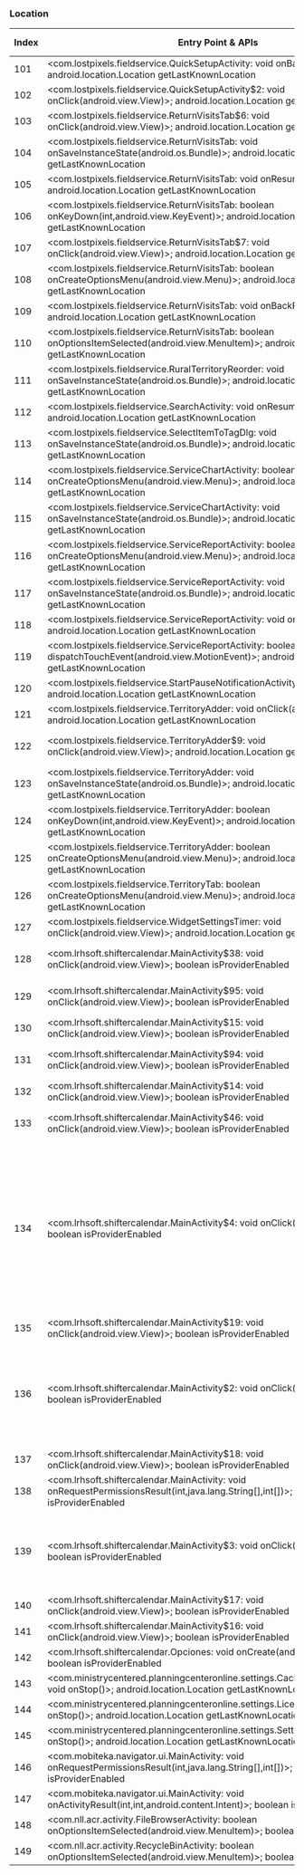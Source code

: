 ### Location
| Index | Entry Point & APIs | Screen shot | Resource id | Label |
| ------------- | ------------- | ------------- |-------------|-------------|
| 101 | <com.lostpixels.fieldservice.QuickSetupActivity: void onBackPressed()>; android.location.Location getLastKnownLocation | ![](D:\COSMOS\output\py\Play_win8\Productivity\com.lostpixels.fieldservice\com.lostpixels.fieldservice.QuickSetupActivity.png) |  | |
| 102 | <com.lostpixels.fieldservice.QuickSetupActivity$2: void onClick(android.view.View)>; android.location.Location getLastKnownLocation | ![](D:\COSMOS\output\py\Play_win8\Productivity\com.lostpixels.fieldservice\com.lostpixels.fieldservice.QuickSetupActivity.png) |  | |
| 103 | <com.lostpixels.fieldservice.ReturnVisitsTab$6: void onClick(android.view.View)>; android.location.Location getLastKnownLocation | ![](D:\COSMOS\output\py\Play_win8\Productivity\com.lostpixels.fieldservice\com.lostpixels.fieldservice.ReturnVisitsTab.png) |  | |
| 104 | <com.lostpixels.fieldservice.ReturnVisitsTab: void onSaveInstanceState(android.os.Bundle)>; android.location.Location getLastKnownLocation | ![](D:\COSMOS\output\py\Play_win8\Productivity\com.lostpixels.fieldservice\com.lostpixels.fieldservice.ReturnVisitsTab.png) |  | |
| 105 | <com.lostpixels.fieldservice.ReturnVisitsTab: void onResume()>; android.location.Location getLastKnownLocation | ![](D:\COSMOS\output\py\Play_win8\Productivity\com.lostpixels.fieldservice\com.lostpixels.fieldservice.ReturnVisitsTab.png) |  | |
| 106 | <com.lostpixels.fieldservice.ReturnVisitsTab: boolean onKeyDown(int,android.view.KeyEvent)>; android.location.Location getLastKnownLocation | ![](D:\COSMOS\output\py\Play_win8\Productivity\com.lostpixels.fieldservice\com.lostpixels.fieldservice.ReturnVisitsTab.png) |  | |
| 107 | <com.lostpixels.fieldservice.ReturnVisitsTab$7: void onClick(android.view.View)>; android.location.Location getLastKnownLocation | ![](D:\COSMOS\output\py\Play_win8\Productivity\com.lostpixels.fieldservice\com.lostpixels.fieldservice.ReturnVisitsTab.png) |  | |
| 108 | <com.lostpixels.fieldservice.ReturnVisitsTab: boolean onCreateOptionsMenu(android.view.Menu)>; android.location.Location getLastKnownLocation | ![](D:\COSMOS\output\py\Play_win8\Productivity\com.lostpixels.fieldservice\com.lostpixels.fieldservice.ReturnVisitsTab.png) |  | |
| 109 | <com.lostpixels.fieldservice.ReturnVisitsTab: void onBackPressed()>; android.location.Location getLastKnownLocation | ![](D:\COSMOS\output\py\Play_win8\Productivity\com.lostpixels.fieldservice\com.lostpixels.fieldservice.ReturnVisitsTab.png) |  | |
| 110 | <com.lostpixels.fieldservice.ReturnVisitsTab: boolean onOptionsItemSelected(android.view.MenuItem)>; android.location.Location getLastKnownLocation | ![](D:\COSMOS\output\py\Play_win8\Productivity\com.lostpixels.fieldservice\com.lostpixels.fieldservice.ReturnVisitsTab.png) |  | |
| 111 | <com.lostpixels.fieldservice.RuralTerritoryReorder: void onSaveInstanceState(android.os.Bundle)>; android.location.Location getLastKnownLocation | ![](D:\COSMOS\output\py\Play_win8\Productivity\com.lostpixels.fieldservice\com.lostpixels.fieldservice.RuralTerritoryReorder.png) |  | |
| 112 | <com.lostpixels.fieldservice.SearchActivity: void onResume()>; android.location.Location getLastKnownLocation | ![](D:\COSMOS\output\py\Play_win8\Productivity\com.lostpixels.fieldservice\com.lostpixels.fieldservice.SearchActivity.png) |  | |
| 113 | <com.lostpixels.fieldservice.SelectItemToTagDlg: void onSaveInstanceState(android.os.Bundle)>; android.location.Location getLastKnownLocation | ![](D:\COSMOS\output\py\Play_win8\Productivity\com.lostpixels.fieldservice\com.lostpixels.fieldservice.SelectItemToTagDlg.png) |  | |
| 114 | <com.lostpixels.fieldservice.ServiceChartActivity: boolean onCreateOptionsMenu(android.view.Menu)>; android.location.Location getLastKnownLocation | ![](D:\COSMOS\output\py\Play_win8\Productivity\com.lostpixels.fieldservice\com.lostpixels.fieldservice.ServiceChartActivity.png) |  | |
| 115 | <com.lostpixels.fieldservice.ServiceChartActivity: void onSaveInstanceState(android.os.Bundle)>; android.location.Location getLastKnownLocation | ![](D:\COSMOS\output\py\Play_win8\Productivity\com.lostpixels.fieldservice\com.lostpixels.fieldservice.ServiceChartActivity.png) |  | |
| 116 | <com.lostpixels.fieldservice.ServiceReportActivity: boolean onCreateOptionsMenu(android.view.Menu)>; android.location.Location getLastKnownLocation | ![](D:\COSMOS\output\py\Play_win8\Productivity\com.lostpixels.fieldservice\com.lostpixels.fieldservice.ServiceReportActivity.png) |  | |
| 117 | <com.lostpixels.fieldservice.ServiceReportActivity: void onSaveInstanceState(android.os.Bundle)>; android.location.Location getLastKnownLocation | ![](D:\COSMOS\output\py\Play_win8\Productivity\com.lostpixels.fieldservice\com.lostpixels.fieldservice.ServiceReportActivity.png) |  | |
| 118 | <com.lostpixels.fieldservice.ServiceReportActivity: void onResume()>; android.location.Location getLastKnownLocation | ![](D:\COSMOS\output\py\Play_win8\Productivity\com.lostpixels.fieldservice\com.lostpixels.fieldservice.ServiceReportActivity.png) |  | |
| 119 | <com.lostpixels.fieldservice.ServiceReportActivity: boolean dispatchTouchEvent(android.view.MotionEvent)>; android.location.Location getLastKnownLocation | ![](D:\COSMOS\output\py\Play_win8\Productivity\com.lostpixels.fieldservice\com.lostpixels.fieldservice.ServiceReportActivity.png) |  | |
| 120 | <com.lostpixels.fieldservice.StartPauseNotificationActivity: void onResume()>; android.location.Location getLastKnownLocation | ![](D:\COSMOS\output\py\Play_win8\Productivity\com.lostpixels.fieldservice\com.lostpixels.fieldservice.StartPauseNotificationActivity.png) |  | |
| 121 | <com.lostpixels.fieldservice.TerritoryAdder: void onClick(android.view.View)>; android.location.Location getLastKnownLocation | ![](D:\COSMOS\output\py\Play_win8\Productivity\com.lostpixels.fieldservice\com.lostpixels.fieldservice.TerritoryAdder.png) |  | |
| 122 | <com.lostpixels.fieldservice.TerritoryAdder$9: void onClick(android.view.View)>; android.location.Location getLastKnownLocation | ![](D:\COSMOS\output\py\Play_win8\Productivity\com.lostpixels.fieldservice\com.lostpixels.fieldservice.TerritoryAdder.png) | {'2131361930': <sensitive_component.SensitiveComponent.SensitiveView object at 0x0000012523F5D080>} | |
| 123 | <com.lostpixels.fieldservice.TerritoryAdder: void onSaveInstanceState(android.os.Bundle)>; android.location.Location getLastKnownLocation | ![](D:\COSMOS\output\py\Play_win8\Productivity\com.lostpixels.fieldservice\com.lostpixels.fieldservice.TerritoryAdder.png) |  | |
| 124 | <com.lostpixels.fieldservice.TerritoryAdder: boolean onKeyDown(int,android.view.KeyEvent)>; android.location.Location getLastKnownLocation | ![](D:\COSMOS\output\py\Play_win8\Productivity\com.lostpixels.fieldservice\com.lostpixels.fieldservice.TerritoryAdder.png) |  | |
| 125 | <com.lostpixels.fieldservice.TerritoryAdder: boolean onCreateOptionsMenu(android.view.Menu)>; android.location.Location getLastKnownLocation | ![](D:\COSMOS\output\py\Play_win8\Productivity\com.lostpixels.fieldservice\com.lostpixels.fieldservice.TerritoryAdder.png) |  | |
| 126 | <com.lostpixels.fieldservice.TerritoryTab: boolean onCreateOptionsMenu(android.view.Menu)>; android.location.Location getLastKnownLocation | ![](D:\COSMOS\output\py\Play_win8\Productivity\com.lostpixels.fieldservice\com.lostpixels.fieldservice.TerritoryTab.png) |  | |
| 127 | <com.lostpixels.fieldservice.WidgetSettingsTimer: void onClick(android.view.View)>; android.location.Location getLastKnownLocation | ![](D:\COSMOS\output\py\Play_win8\Productivity\com.lostpixels.fieldservice\com.lostpixels.fieldservice.WidgetSettingsTimer.png) |  | |
| 128 | <com.lrhsoft.shiftercalendar.MainActivity$38: void onClick(android.view.View)>; boolean isProviderEnabled | ![](D:\COSMOS\output\py\Play_win8\Productivity\com.lrhsoft.shiftercalendar\com.lrhsoft.shiftercalendar.MainActivity.png) | {'2131624296': <sensitive_component.SensitiveComponent.SensitiveView object at 0x0000012523CEF128>} | |
| 129 | <com.lrhsoft.shiftercalendar.MainActivity$95: void onClick(android.view.View)>; boolean isProviderEnabled | ![](D:\COSMOS\output\py\Play_win8\Productivity\com.lrhsoft.shiftercalendar\com.lrhsoft.shiftercalendar.MainActivity.png) | {'2131624429': <sensitive_component.SensitiveComponent.SensitiveView object at 0x0000012523CEFD30>} | |
| 130 | <com.lrhsoft.shiftercalendar.MainActivity$15: void onClick(android.view.View)>; boolean isProviderEnabled | ![](D:\COSMOS\output\py\Play_win8\Productivity\com.lrhsoft.shiftercalendar\com.lrhsoft.shiftercalendar.MainActivity.png) |  | |
| 131 | <com.lrhsoft.shiftercalendar.MainActivity$94: void onClick(android.view.View)>; boolean isProviderEnabled | ![](D:\COSMOS\output\py\Play_win8\Productivity\com.lrhsoft.shiftercalendar\com.lrhsoft.shiftercalendar.MainActivity.png) | {'2131624422': <sensitive_component.SensitiveComponent.SensitiveView object at 0x0000012523CEFA90>} | |
| 132 | <com.lrhsoft.shiftercalendar.MainActivity$14: void onClick(android.view.View)>; boolean isProviderEnabled | ![](D:\COSMOS\output\py\Play_win8\Productivity\com.lrhsoft.shiftercalendar\com.lrhsoft.shiftercalendar.MainActivity.png) |  | |
| 133 | <com.lrhsoft.shiftercalendar.MainActivity$46: void onClick(android.view.View)>; boolean isProviderEnabled | ![](D:\COSMOS\output\py\Play_win8\Productivity\com.lrhsoft.shiftercalendar\com.lrhsoft.shiftercalendar.MainActivity.png) | {'2131624303': <sensitive_component.SensitiveComponent.SensitiveView object at 0x0000012523CEFCC0>} | |
| 134 | <com.lrhsoft.shiftercalendar.MainActivity$4: void onClick(android.view.View)>; boolean isProviderEnabled | ![](D:\COSMOS\output\py\Play_win8\Productivity\com.lrhsoft.shiftercalendar\com.lrhsoft.shiftercalendar.MainActivity.png) | {'2131624302': <sensitive_component.SensitiveComponent.SensitiveView object at 0x000001252403E780>, '2131624303': <sensitive_component.SensitiveComponent.SensitiveView object at 0x000001252403E908>, '2131624301': <sensitive_component.SensitiveComponent.SensitiveView object at 0x000001252403E6D8>, '2131624294': <sensitive_component.SensitiveComponent.SensitiveView object at 0x000001252403EBE0>, '2131624295': <sensitive_component.SensitiveComponent.SensitiveView object at 0x000001252403E358>, '2131624292': <sensitive_component.SensitiveComponent.SensitiveView object at 0x000001252403E4E0>, '2131624293': <sensitive_component.SensitiveComponent.SensitiveView object at 0x000001252403E588>} | |
| 135 | <com.lrhsoft.shiftercalendar.MainActivity$19: void onClick(android.view.View)>; boolean isProviderEnabled | ![](D:\COSMOS\output\py\Play_win8\Productivity\com.lrhsoft.shiftercalendar\com.lrhsoft.shiftercalendar.MainActivity.png) |  | |
| 136 | <com.lrhsoft.shiftercalendar.MainActivity$2: void onClick(android.view.View)>; boolean isProviderEnabled | ![](D:\COSMOS\output\py\Play_win8\Productivity\com.lrhsoft.shiftercalendar\com.lrhsoft.shiftercalendar.MainActivity.png) | {'2131624282': <sensitive_component.SensitiveComponent.SensitiveView object at 0x000001252403E278>, '2131624281': <sensitive_component.SensitiveComponent.SensitiveView object at 0x000001252403E9B0>, '2131624617': <sensitive_component.SensitiveComponent.SensitiveView object at 0x000001252403ECC0>, '2131624083': <sensitive_component.SensitiveComponent.SensitiveView object at 0x000001252403EEF0>} | |
| 137 | <com.lrhsoft.shiftercalendar.MainActivity$18: void onClick(android.view.View)>; boolean isProviderEnabled | ![](D:\COSMOS\output\py\Play_win8\Productivity\com.lrhsoft.shiftercalendar\com.lrhsoft.shiftercalendar.MainActivity.png) |  | |
| 138 | <com.lrhsoft.shiftercalendar.MainActivity: void onRequestPermissionsResult(int,java.lang.String[],int[])>; boolean isProviderEnabled | ![](D:\COSMOS\output\py\Play_win8\Productivity\com.lrhsoft.shiftercalendar\com.lrhsoft.shiftercalendar.MainActivity.png) |  | |
| 139 | <com.lrhsoft.shiftercalendar.MainActivity$3: void onClick(android.view.View)>; boolean isProviderEnabled | ![](D:\COSMOS\output\py\Play_win8\Productivity\com.lrhsoft.shiftercalendar\com.lrhsoft.shiftercalendar.MainActivity.png) | {'2131624618': <sensitive_component.SensitiveComponent.SensitiveView object at 0x000001252403E550>, '2131624296': <sensitive_component.SensitiveComponent.SensitiveView object at 0x000001252403E400>, '2131624084': <sensitive_component.SensitiveComponent.SensitiveView object at 0x000001252403EE10>} | |
| 140 | <com.lrhsoft.shiftercalendar.MainActivity$17: void onClick(android.view.View)>; boolean isProviderEnabled | ![](D:\COSMOS\output\py\Play_win8\Productivity\com.lrhsoft.shiftercalendar\com.lrhsoft.shiftercalendar.MainActivity.png) |  | |
| 141 | <com.lrhsoft.shiftercalendar.MainActivity$16: void onClick(android.view.View)>; boolean isProviderEnabled | ![](D:\COSMOS\output\py\Play_win8\Productivity\com.lrhsoft.shiftercalendar\com.lrhsoft.shiftercalendar.MainActivity.png) |  | |
| 142 | <com.lrhsoft.shiftercalendar.Opciones: void onCreate(android.os.Bundle)>; boolean isProviderEnabled | ![](D:\COSMOS\output\py\Play_win8\Productivity\com.lrhsoft.shiftercalendar\com.lrhsoft.shiftercalendar.Opciones.png) |  | |
| 143 | <com.ministrycentered.planningcenteronline.settings.CachedAudioFilesActivity: void onStop()>; android.location.Location getLastKnownLocation | ![](D:\COSMOS\output\py\Play_win8\Productivity\com.ministrycentered.PlanningCenter\com.ministrycentered.planningcenteronline.settings.CachedAudioFilesActivity.png) |  | |
| 144 | <com.ministrycentered.planningcenteronline.settings.LicenseActivity: void onStop()>; android.location.Location getLastKnownLocation | ![](D:\COSMOS\output\py\Play_win8\Productivity\com.ministrycentered.PlanningCenter\com.ministrycentered.planningcenteronline.settings.LicenseActivity.png) |  | |
| 145 | <com.ministrycentered.planningcenteronline.settings.SettingsActivity: void onStop()>; android.location.Location getLastKnownLocation | ![](D:\COSMOS\output\py\Play_win8\Productivity\com.ministrycentered.PlanningCenter\com.ministrycentered.planningcenteronline.settings.SettingsActivity.png) |  | |
| 146 | <com.mobiteka.navigator.ui.MainActivity: void onRequestPermissionsResult(int,java.lang.String[],int[])>; boolean isProviderEnabled | ![](D:\COSMOS\output\py\Play_win8\Productivity\com.mobiteka.navigator\com.mobiteka.navigator.ui.MainActivity.png) |  | |
| 147 | <com.mobiteka.navigator.ui.MainActivity: void onActivityResult(int,int,android.content.Intent)>; boolean isProviderEnabled | ![](D:\COSMOS\output\py\Play_win8\Productivity\com.mobiteka.navigator\com.mobiteka.navigator.ui.MainActivity.png) |  | |
| 148 | <com.nll.acr.activity.FileBrowserActivity: boolean onOptionsItemSelected(android.view.MenuItem)>; boolean isProviderEnabled | ![](D:\COSMOS\output\py\Play_win8\Productivity\com.nll.acr\com.nll.acr.activity.FileBrowserActivity.png) |  | |
| 149 | <com.nll.acr.activity.RecycleBinActivity: boolean onOptionsItemSelected(android.view.MenuItem)>; boolean isProviderEnabled | ![](D:\COSMOS\output\py\Play_win8\Productivity\com.nll.acr\com.nll.acr.activity.RecycleBinActivity.png) |  | |
